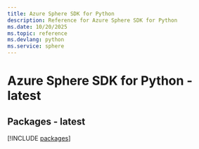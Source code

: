 ```yaml
---
title: Azure Sphere SDK for Python
description: Reference for Azure Sphere SDK for Python
ms.date: 10/20/2025
ms.topic: reference
ms.devlang: python
ms.service: sphere
---
```

# Azure Sphere SDK for Python - latest
## Packages - latest
[!INCLUDE [packages](sphere-index.md)]
